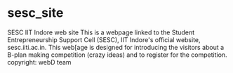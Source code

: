 # sesc_site
SESC IIT Indore web site
This is a webpage linked to the Student Entrepreneurship Support Cell (SESC), IIT Indore's official website, sesc.iiti.ac.in.
This web[age is designed for introducing the visitors about a B-plan making competition (crazy ideas) and to register for the competition.
copyright: webD team
